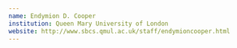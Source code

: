 ```yaml
---
name: Endymion D. Cooper
institution: Queen Mary University of London
website: http://www.sbcs.qmul.ac.uk/staff/endymioncooper.html
---
```

